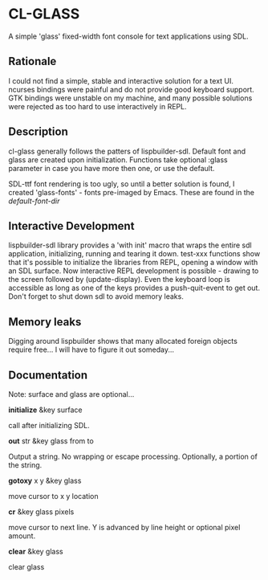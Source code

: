 CL-GLASS
========

A simple 'glass' fixed-width font console for text applications using SDL.

Rationale
---------

I could not find a simple, stable and interactive solution for a text UI.  ncurses bindings were painful and do not provide good keyboard support.  GTK bindings were unstable on my machine, and many possible solutions were rejected as too hard to use interactively in REPL.

Description
-----------
cl-glass generally follows the patters of lispbuilder-sdl.  Default font and glass are created upon initialization.  Functions take optional :glass parameter in case you have more then one, or use the default.

SDL-ttf font rendering is too ugly, so until a better solution is found, I created 'glass-fonts' - fonts pre-imaged by Emacs.  These are found in the *default-font-dir*

Interactive Development
-----------------------

lispbuilder-sdl library provides a 'with init' macro that wraps the entire sdl application, initializing, running and tearing it down.  test-xxx functions show that it's possible to initialize the libraries from REPL, opening a window with an SDL surface.  Now interactive REPL development is possible - drawing to the screen followed by (update-display).  Even the keyboard loop is accessible as long as one of the keys provides a push-quit-event to get out.  Don't forget to shut down sdl to avoid memory leaks.  

Memory leaks
------------

Digging around lispbuilder shows that many allocated foreign objects require free... I will have to figure it out someday...


Documentation
-------------

Note: surface and glass are optional...

**initialize** &key surface 

call after initializing SDL. 


**out** str &key glass from to       

Output a string. No wrapping or escape processing.  Optionally, a portion of the string.


**gotoxy** x y &key glass             

move cursor to x y location


**cr** &key glass pixels                    

move cursor to next line.  Y is advanced by line height or optional pixel amount.


**clear** &key glass                  

clear glass


